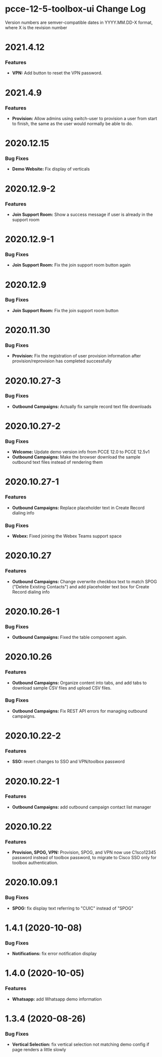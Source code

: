 # pcce-12-5-toolbox-ui Change Log

Version numbers are semver-compatible dates in YYYY.MM.DD-X format,
where X is the revision number


# 2021.4.12

### Features
* **VPN:** Add button to reset the VPN password.


# 2021.4.9

### Features
* **Provision:** Allow admins using switch-user to provision a user from start
to finish, the same as the user would normally be able to do.

# 2020.12.15

### Bug Fixes
* **Demo Website:** Fix display of verticals

# 2020.12.9-2

### Features
* **Join Support Room:** Show a success message if user is already in the
support room

# 2020.12.9-1

### Bug Fixes
* **Join Support Room:** Fix the join support room button again

# 2020.12.9

### Bug Fixes
* **Join Support Room:** Fix the join support room button

# 2020.11.30

### Bug Fixes
* **Provision:** Fix the registration of user provision information after
provision/reprovision has completed successfully


# 2020.10.27-3

### Bug Fixes
* **Outbound Campaigns:** Actually fix sample record text file downloads


# 2020.10.27-2

### Bug Fixes
* **Welcome:** Update demo version info from PCCE 12.0 to PCCE 12.5v1
* **Outbound Campaigns:** Make the browser download the sample outbound text 
files instead of rendering them


# 2020.10.27-1

### Features
* **Outbound Campaigns:** Replace placeholder text in Create Record dialing info

### Bug Fixes
* **Webex:** Fixed joining the Webex Teams support space


# 2020.10.27

### Features
* **Outbound Campaigns:** Change overwrite checkbox text to match SPOG
("Delete Existing Contacts") and add placeholder text box for Create Record
dialing info


# 2020.10.26-1

### Bug Fixes
* **Outbound Campaigns:** Fixed the table component again.


# 2020.10.26

### Features
* **Outbound Campaigns:** Organize content into tabs, and add tabs to download
sample CSV files and upload CSV files.

### Bug Fixes
* **Outbound Campaigns:** Fix REST API errors for managing outbound campaigns.


# 2020.10.22-2

### Features
* **SSO:** revert changes to SSO and VPN/toolbox password


# 2020.10.22-1

### Features
* **Outbound Campaigns:** add outbound campaign contact list manager


# 2020.10.22

### Features
* **Provision, SPOG, VPN:** Provision, SPOG, and VPN now use C1sco12345 password
instead of toolbox password, to migrate to Cisco SSO only for toolbox
authentication.


# 2020.10.09.1

### Bug Fixes
* **SPOG:** fix display text referring to "CUIC" instead of "SPOG"


# 1.4.1 (2020-10-08)

### Bug Fixes

* **Notifications:** fix error notification display


# 1.4.0 (2020-10-05)

### Features

* **Whatsapp:** add Whatsapp demo information


# 1.3.4 (2020-08-26)

### Bug Fixes

* **Vertical Selection:** fix vertical selection not matching demo config if page renders a little slowly

